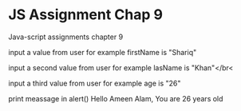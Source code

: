 <h1>JS Assignment Chap 9</h1>
Java-script assignments chapter 9</br>

input a value from user for example firstName is "Shariq"</br>

input a second value from user for example lasName is "Khan"</br<

input a third value from user for example age is "26"</br>

print meassage in alert() Hello Ameen Alam, You are 26 years old</br>
